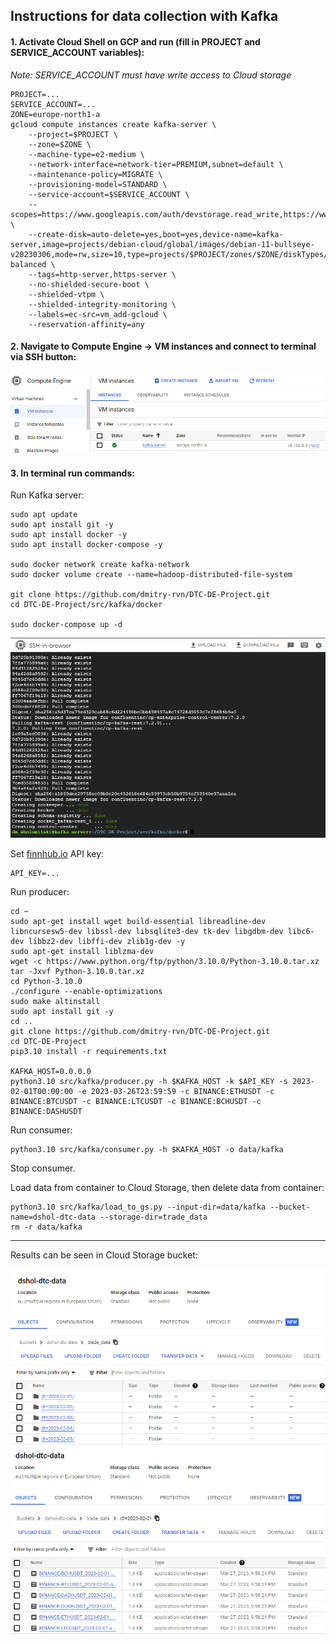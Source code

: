 ## Instructions for data collection with Kafka

#### 1. Activate **Cloud Shell** on GCP and run (fill in PROJECT and SERVICE_ACCOUNT variables):
*Note: SERVICE_ACCOUNT must have write access to Cloud storage*
```commandline
PROJECT=...
SERVICE_ACCOUNT=...
ZONE=europe-north1-a
gcloud compute instances create kafka-server \
    --project=$PROJECT \
    --zone=$ZONE \
    --machine-type=e2-medium \
    --network-interface=network-tier=PREMIUM,subnet=default \
    --maintenance-policy=MIGRATE \
    --provisioning-model=STANDARD \
    --service-account=$SERVICE_ACCOUNT \
    --scopes=https://www.googleapis.com/auth/devstorage.read_write,https://www.googleapis.com/auth/logging.write,https://www.googleapis.com/auth/monitoring.write,https://www.googleapis.com/auth/servicecontrol,https://www.googleapis.com/auth/service.management.readonly,https://www.googleapis.com/auth/trace.append \
    --create-disk=auto-delete=yes,boot=yes,device-name=kafka-server,image=projects/debian-cloud/global/images/debian-11-bullseye-v20230306,mode=rw,size=10,type=projects/$PROJECT/zones/$ZONE/diskTypes/pd-balanced \
    --tags=http-server,https-server \
    --no-shielded-secure-boot \
    --shielded-vtpm \
    --shielded-integrity-monitoring \
    --labels=ec-src=vm_add-gcloud \
    --reservation-affinity=any
```

#### 2. Navigate to Compute Engine -> VM instances and connect to terminal via **SSH** button:

![vm_instance](../../assets/kafka/vm_instance.png)

#### 3. In terminal run commands:

Run Kafka server:
```commandline
sudo apt update
sudo apt install git -y
sudo apt install docker -y
sudo apt install docker-compose -y

sudo docker network create kafka-network
sudo docker volume create --name=hadoop-distributed-file-system

git clone https://github.com/dmitry-rvn/DTC-DE-Project.git
cd DTC-DE-Project/src/kafka/docker

sudo docker-compose up -d
```

![compose](../../assets/kafka/compose_up.png)

Set [finnhub.io](https://finnhub.io/) API key:
```commandline
API_KEY=...
```

Run producer:
```commandline
cd ~
sudo apt-get install wget build-essential libreadline-dev libncursesw5-dev libssl-dev libsqlite3-dev tk-dev libgdbm-dev libc6-dev libbz2-dev libffi-dev zlib1g-dev -y
sudo apt-get install liblzma-dev
wget -c https://www.python.org/ftp/python/3.10.0/Python-3.10.0.tar.xz
tar -Jxvf Python-3.10.0.tar.xz
cd Python-3.10.0
./configure --enable-optimizations
sudo make altinstall
sudo apt install git -y
cd ..
git clone https://github.com/dmitry-rvn/DTC-DE-Project.git
cd DTC-DE-Project
pip3.10 install -r requirements.txt

KAFKA_HOST=0.0.0.0
python3.10 src/kafka/producer.py -h $KAFKA_HOST -k $API_KEY -s 2023-02-01T00:00:00 -e 2023-03-26T23:59:59 -c BINANCE:ETHUSDT -c BINANCE:BTCUSDT -c BINANCE:LTCUSDT -c BINANCE:BCHUSDT -c BINANCE:DASHUSDT
```

Run consumer:
```commandline
python3.10 src/kafka/consumer.py -h $KAFKA_HOST -o data/kafka
```

Stop consumer.

Load data from container to Cloud Storage, then delete data from container:
```commandline
python3.10 src/kafka/load_to_gs.py --input-dir=data/kafka --bucket-name=dshol-dtc-data --storage-dir=trade_data
rm -r data/kafka
```

---

Results can be seen in Cloud Storage bucket:

![bucket_folders](../../assets/kafka/bucket_folders.png)
![bucket_files](../../assets/kafka/bucket_files.png)
